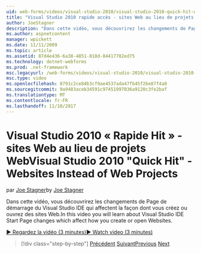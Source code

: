 ```yaml
---
uid: web-forms/videos/visual-studio-2010/visual-studio-2010-quick-hit-websites-instead-of-web-projects
title: "Visual Studio 2010 rapide accès - sites Web au lieu de projets Web | Documents Microsoft"
author: JoeStagner
description: "Dans cette vidéo, vous découvrirez les changements de Page de démarrage du Visual Studio IDE qui affectent la façon dont vous créez ou ouvrez des sites Web."
ms.author: aspnetcontent
manager: wpickett
ms.date: 11/11/2009
ms.topic: article
ms.assetid: 87d4e436-6a38-4851-818d-84417782ed75
ms.technology: dotnet-webforms
ms.prod: .net-framework
msc.legacyurl: /web-forms/videos/visual-studio-2010/visual-studio-2010-quick-hit-websites-instead-of-web-projects
msc.type: video
ms.openlocfilehash: 8791c2ce84b3cf9ae4537ada47fb45f2be87f4a0
ms.sourcegitcommit: 9a9483aceb34591c97451997036a9120c3fe2baf
ms.translationtype: MT
ms.contentlocale: fr-FR
ms.lasthandoff: 11/10/2017
---
```

<a name="visual-studio-2010-quick-hit---websites-instead-of-web-projects"></a><span data-ttu-id="c7e62-103">Visual Studio 2010 « Rapide Hit » - sites Web au lieu de projets Web</span><span class="sxs-lookup"><span data-stu-id="c7e62-103">Visual Studio 2010 "Quick Hit" - Websites Instead of Web Projects</span></span>
====================
<span data-ttu-id="c7e62-104">par [Joe Stagner](https://github.com/JoeStagner)</span><span class="sxs-lookup"><span data-stu-id="c7e62-104">by [Joe Stagner](https://github.com/JoeStagner)</span></span>

<span data-ttu-id="c7e62-105">Dans cette vidéo, vous découvrirez les changements de Page de démarrage du Visual Studio IDE qui affectent la façon dont vous créez ou ouvrez des sites Web.</span><span class="sxs-lookup"><span data-stu-id="c7e62-105">In this video you will learn about Visual Studio IDE Start Page changes which affect how you create or open Websites.</span></span> 

[<span data-ttu-id="c7e62-106">&#9654; Regardez la vidéo (3 minutes)</span><span class="sxs-lookup"><span data-stu-id="c7e62-106">&#9654; Watch video (3 minutes)</span></span>](https://channel9.msdn.com/Blogs/ASP-NET-Site-Videos/visual-studio-2010-quick-hit-websites-instead-of-web-projects)

>[!div class="step-by-step"]
<span data-ttu-id="c7e62-107">[Précédent](visual-studio-2010-quick-hit-new-multi-targeting.md)
[Suivant](visual-studio-2010-quick-hit-snippets-intellisense.md)</span><span class="sxs-lookup"><span data-stu-id="c7e62-107">[Previous](visual-studio-2010-quick-hit-new-multi-targeting.md)
[Next](visual-studio-2010-quick-hit-snippets-intellisense.md)</span></span>
